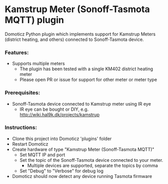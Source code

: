 # Kamstrup Meter (Sonoff-Tasmota MQTT) plugin
Domoticz Python plugin which implements support for Kamstrup Meters (district heating, and others) connected to Sonoff-Tasmota device.

### Features:
- Supports multiple meters
  - The plugin has been tested with a single KM402 district heating meter
  - Please open PR or issue for support for other meter or meter type

### Prerequisites:
- Sonoff-Tasmota device connected to Kamstrup meter using IR eye
  - IR eye can be bought or DIY, e.g. http://wiki.hal9k.dk/projects/kamstrup

### Instructions:
- Clone this project into Domoticz 'plugins' folder
- Restart Domoticz
- Create hardware of type "Kamstrup Meter (Sonoff-Tasmota MQTT)"
  - Set MQTT IP and port
  - Set the topic of the Sonoff-Tasmota device connected to your meter.
    - Multiple devices are supported, separate the topics by comma
  - Set "Debug" to "Verbose" for debug log
- Domoticz should now detect any device running Tasmota firmware
